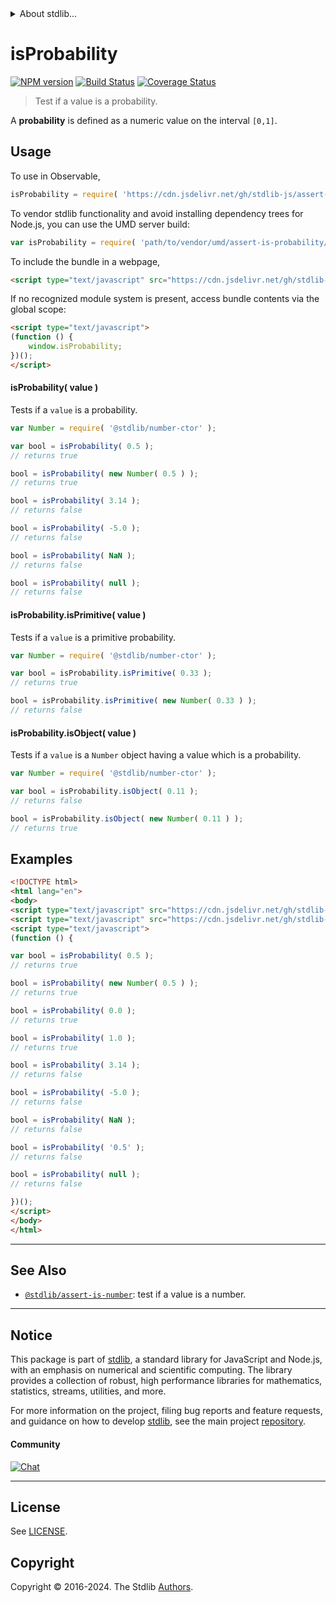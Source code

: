 <!--

@license Apache-2.0

Copyright (c) 2018 The Stdlib Authors.

Licensed under the Apache License, Version 2.0 (the "License");
you may not use this file except in compliance with the License.
You may obtain a copy of the License at

   http://www.apache.org/licenses/LICENSE-2.0

Unless required by applicable law or agreed to in writing, software
distributed under the License is distributed on an "AS IS" BASIS,
WITHOUT WARRANTIES OR CONDITIONS OF ANY KIND, either express or implied.
See the License for the specific language governing permissions and
limitations under the License.

-->


<details>
  <summary>
    About stdlib...
  </summary>
  <p>We believe in a future in which the web is a preferred environment for numerical computation. To help realize this future, we've built stdlib. stdlib is a standard library, with an emphasis on numerical and scientific computation, written in JavaScript (and C) for execution in browsers and in Node.js.</p>
  <p>The library is fully decomposable, being architected in such a way that you can swap out and mix and match APIs and functionality to cater to your exact preferences and use cases.</p>
  <p>When you use stdlib, you can be absolutely certain that you are using the most thorough, rigorous, well-written, studied, documented, tested, measured, and high-quality code out there.</p>
  <p>To join us in bringing numerical computing to the web, get started by checking us out on <a href="https://github.com/stdlib-js/stdlib">GitHub</a>, and please consider <a href="https://opencollective.com/stdlib">financially supporting stdlib</a>. We greatly appreciate your continued support!</p>
</details>

# isProbability

[![NPM version][npm-image]][npm-url] [![Build Status][test-image]][test-url] [![Coverage Status][coverage-image]][coverage-url] <!-- [![dependencies][dependencies-image]][dependencies-url] -->

> Test if a value is a probability.

<section class="intro">

A **probability** is defined as a numeric value on the interval `[0,1]`.

</section>

<!-- /.intro -->



<section class="usage">

## Usage

To use in Observable,

```javascript
isProbability = require( 'https://cdn.jsdelivr.net/gh/stdlib-js/assert-is-probability@v0.2.1-umd/browser.js' )
```

To vendor stdlib functionality and avoid installing dependency trees for Node.js, you can use the UMD server build:

```javascript
var isProbability = require( 'path/to/vendor/umd/assert-is-probability/index.js' )
```

To include the bundle in a webpage,

```html
<script type="text/javascript" src="https://cdn.jsdelivr.net/gh/stdlib-js/assert-is-probability@v0.2.1-umd/browser.js"></script>
```

If no recognized module system is present, access bundle contents via the global scope:

```html
<script type="text/javascript">
(function () {
    window.isProbability;
})();
</script>
```

#### isProbability( value )

Tests if a `value` is a probability.

<!-- eslint-disable no-new-wrappers -->

```javascript
var Number = require( '@stdlib/number-ctor' );

var bool = isProbability( 0.5 );
// returns true

bool = isProbability( new Number( 0.5 ) );
// returns true

bool = isProbability( 3.14 );
// returns false

bool = isProbability( -5.0 );
// returns false

bool = isProbability( NaN );
// returns false

bool = isProbability( null );
// returns false
```

#### isProbability.isPrimitive( value )

Tests if a `value` is a primitive probability.

<!-- eslint-disable no-new-wrappers -->

```javascript
var Number = require( '@stdlib/number-ctor' );

var bool = isProbability.isPrimitive( 0.33 );
// returns true

bool = isProbability.isPrimitive( new Number( 0.33 ) );
// returns false
```

#### isProbability.isObject( value )

Tests if a `value` is a `Number` object having a value which is a probability.

<!-- eslint-disable no-new-wrappers -->

```javascript
var Number = require( '@stdlib/number-ctor' );

var bool = isProbability.isObject( 0.11 );
// returns false

bool = isProbability.isObject( new Number( 0.11 ) );
// returns true
```

</section>

<!-- /.usage -->

<section class="examples">

## Examples

<!-- eslint-disable no-new-wrappers -->

<!-- eslint no-undef: "error" -->

```html
<!DOCTYPE html>
<html lang="en">
<body>
<script type="text/javascript" src="https://cdn.jsdelivr.net/gh/stdlib-js/number-ctor@umd/browser.js"></script>
<script type="text/javascript" src="https://cdn.jsdelivr.net/gh/stdlib-js/assert-is-probability@v0.2.1-umd/browser.js"></script>
<script type="text/javascript">
(function () {

var bool = isProbability( 0.5 );
// returns true

bool = isProbability( new Number( 0.5 ) );
// returns true

bool = isProbability( 0.0 );
// returns true

bool = isProbability( 1.0 );
// returns true

bool = isProbability( 3.14 );
// returns false

bool = isProbability( -5.0 );
// returns false

bool = isProbability( NaN );
// returns false

bool = isProbability( '0.5' );
// returns false

bool = isProbability( null );
// returns false

})();
</script>
</body>
</html>
```

</section>

<!-- /.examples -->

<!-- Section for related `stdlib` packages. Do not manually edit this section, as it is automatically populated. -->

<section class="related">

* * *

## See Also

-   <span class="package-name">[`@stdlib/assert-is-number`][@stdlib/assert/is-number]</span><span class="delimiter">: </span><span class="description">test if a value is a number.</span>

</section>

<!-- /.related -->

<!-- Section for all links. Make sure to keep an empty line after the `section` element and another before the `/section` close. -->


<section class="main-repo" >

* * *

## Notice

This package is part of [stdlib][stdlib], a standard library for JavaScript and Node.js, with an emphasis on numerical and scientific computing. The library provides a collection of robust, high performance libraries for mathematics, statistics, streams, utilities, and more.

For more information on the project, filing bug reports and feature requests, and guidance on how to develop [stdlib][stdlib], see the main project [repository][stdlib].

#### Community

[![Chat][chat-image]][chat-url]

---

## License

See [LICENSE][stdlib-license].


## Copyright

Copyright &copy; 2016-2024. The Stdlib [Authors][stdlib-authors].

</section>

<!-- /.stdlib -->

<!-- Section for all links. Make sure to keep an empty line after the `section` element and another before the `/section` close. -->

<section class="links">

[npm-image]: http://img.shields.io/npm/v/@stdlib/assert-is-probability.svg
[npm-url]: https://npmjs.org/package/@stdlib/assert-is-probability

[test-image]: https://github.com/stdlib-js/assert-is-probability/actions/workflows/test.yml/badge.svg?branch=v0.2.1
[test-url]: https://github.com/stdlib-js/assert-is-probability/actions/workflows/test.yml?query=branch:v0.2.1

[coverage-image]: https://img.shields.io/codecov/c/github/stdlib-js/assert-is-probability/main.svg
[coverage-url]: https://codecov.io/github/stdlib-js/assert-is-probability?branch=main

<!--

[dependencies-image]: https://img.shields.io/david/stdlib-js/assert-is-probability.svg
[dependencies-url]: https://david-dm.org/stdlib-js/assert-is-probability/main

-->

[chat-image]: https://img.shields.io/gitter/room/stdlib-js/stdlib.svg
[chat-url]: https://app.gitter.im/#/room/#stdlib-js_stdlib:gitter.im

[stdlib]: https://github.com/stdlib-js/stdlib

[stdlib-authors]: https://github.com/stdlib-js/stdlib/graphs/contributors

[umd]: https://github.com/umdjs/umd
[es-module]: https://developer.mozilla.org/en-US/docs/Web/JavaScript/Guide/Modules

[deno-url]: https://github.com/stdlib-js/assert-is-probability/tree/deno
[deno-readme]: https://github.com/stdlib-js/assert-is-probability/blob/deno/README.md
[umd-url]: https://github.com/stdlib-js/assert-is-probability/tree/umd
[umd-readme]: https://github.com/stdlib-js/assert-is-probability/blob/umd/README.md
[esm-url]: https://github.com/stdlib-js/assert-is-probability/tree/esm
[esm-readme]: https://github.com/stdlib-js/assert-is-probability/blob/esm/README.md
[branches-url]: https://github.com/stdlib-js/assert-is-probability/blob/main/branches.md

[stdlib-license]: https://raw.githubusercontent.com/stdlib-js/assert-is-probability/main/LICENSE

<!-- <related-links> -->

[@stdlib/assert/is-number]: https://github.com/stdlib-js/assert-is-number/tree/umd

<!-- </related-links> -->

</section>

<!-- /.links -->

